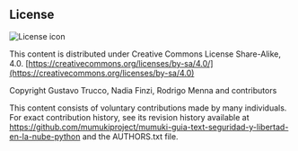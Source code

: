 ## License
![License icon](https://licensebuttons.net/l/by-sa/3.0/88x31.png)

This content is distributed under Creative Commons License Share-Alike, 4.0. [https://creativecommons.org/licenses/by-sa/4.0/](https://creativecommons.org/licenses/by-sa/4.0)

Copyright Gustavo Trucco, Nadia Finzi, Rodrigo Menna and contributors

This content consists of voluntary contributions made by many
individuals. For exact contribution history, see its revision history
available at https://github.com/mumukiproject/mumuki-guia-text-seguridad-y-libertad-en-la-nube-python and the AUTHORS.txt file.

